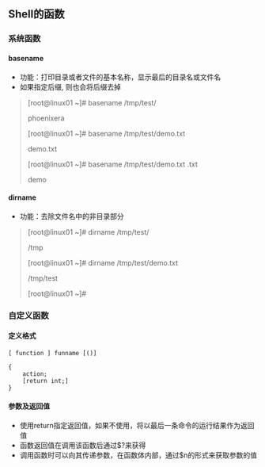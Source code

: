 ## Shell的函数

### 系统函数

#### basename

- 功能：打印目录或者文件的基本名称，显示最后的目录名或文件名
- 如果指定后缀, 则也会将后缀去掉

> [root@linux01 ~]# basename /tmp/test/
>
> phoenixera
>
> [root@linux01 ~]# basename /tmp/test/demo.txt
>
> demo.txt
>
> [root@linux01 ~]# basename /tmp/test/demo.txt .txt
>
> demo

#### dirname

- 功能：去除文件名中的非目录部分

> [root@linux01 ~]# dirname /tmp/test/
>
> /tmp
>
> [root@linux01 ~]# dirname /tmp/test/demo.txt
>
> /tmp/test
>
> [root@linux01 ~]# 

### 自定义函数

#### 定义格式

```shell
[ function ] funname [()]

{
    action;
    [return int;]
}
```

#### 参数及返回值

- 使用return指定返回值，如果不使用，将以最后一条命令的运行结果作为返回值
- 函数返回值在调用该函数后通过$?来获得
- 调用函数时可以向其传递参数，在函数体内部，通过$n的形式来获取参数的值